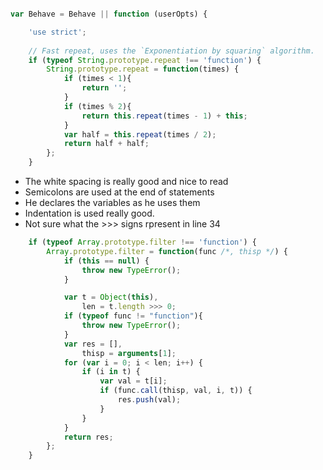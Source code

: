 ```javascript

var Behave = Behave || function (userOpts) {

    'use strict';
    
    // Fast repeat, uses the `Exponentiation by squaring` algorithm.
    if (typeof String.prototype.repeat !== 'function') {
        String.prototype.repeat = function(times) {
            if (times < 1){
                return '';
            }
            if (times % 2){
                return this.repeat(times - 1) + this;
            }
            var half = this.repeat(times / 2);
            return half + half;
        };
    }
```

* The white spacing is really good and nice to read
* Semicolons are used at the end of statements
* He declares the variables as he uses them
* Indentation is used really good. 
* Not sure what the >>> signs rpresent in line 34

```javascript
    if (typeof Array.prototype.filter !== 'function') {
        Array.prototype.filter = function(func /*, thisp */) {
            if (this == null) {
                throw new TypeError();
            }

            var t = Object(this),
                len = t.length >>> 0;
            if (typeof func != "function"){
                throw new TypeError();
            }
            var res = [],
                thisp = arguments[1];
            for (var i = 0; i < len; i++) {
                if (i in t) {
                    var val = t[i];
                    if (func.call(thisp, val, i, t)) {
                        res.push(val);
                    }
                }
            }
            return res;
        };
    }
```